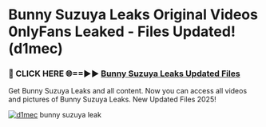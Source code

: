 # Bunny Suzuya Leaks Original Videos 0nlyFans Leaked - Files Updated! (d1mec)

<h3>🔴 CLICK HERE 🌐==►► <a href="https://tinyurl.com/2jnfzry5" rel="nofollow">Bunny Suzuya Leaks Updated Files</a></h3>

Get Bunny Suzuya Leaks and all content. Now you can access all videos and pictures of Bunny Suzuya Leaks. New Updated Files 2025!

[![d1mec](https://i.imgur.com/GyGTBgg.gif)](https://tinyurl.com/2jnfzry5)
bunny suzuya leak
